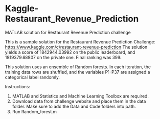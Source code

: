 # Kaggle-Restaurant_Revenue_Prediction
MATLAB solution for Restaurant Revenue Prediction challenge

This is a sample solution for the Restaurant Revenue Prediction Challenge:
https://www.kaggle.com/c/restaurant-revenue-prediction
The solution yields a score of 1842944.03992 on the public leaderboard, and 1819379.68807 on the private one. Final ranking was 399.

This solution uses an ensemble of Random forests. In each iteration, the training data rows are shuffled, and the variables P1-P37 are assigned a categorical label randomly. 

Instructions:
1. MATLAB and Statistics and Machine Learning Toolbox are required.
2. Download data from challenge website and place them in the data folder. Make sure to add the Data and Code folders into path.
3. Run Random_forest.m

